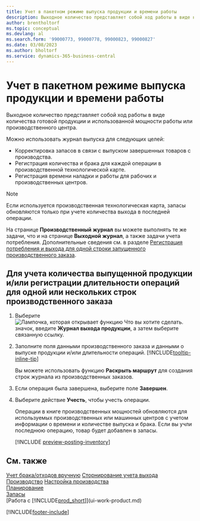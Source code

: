 ```yaml
---
title: Учет в пакетном режиме выпуска продукции и времени работы
description: Выходное количество представляет собой ход работы в виде количества готовой продукции и использованной мощности работы или производственного центра.
author: brentholtorf
ms.topic: conceptual
ms.devlang: al
ms.search.form: '99000773, 99000778, 99000823, 99000827'
ms.date: 03/08/2023
ms.author: bholtorf
ms.service: dynamics-365-business-central
---
```

# Учет в пакетном режиме выпуска продукции и времени работы

Выходное количество представляет собой ход работы в виде количества готовой продукции и использованной мощности работы или производственного центра.

Можно использовать журнал выпуска для следующих целей:

* Корректировка запасов в связи с выпуском завершенных товаров с производства.
* Регистрация количества и брака для каждой операции в производственной технологической карте.
* Регистрация времени наладки и работы для рабочих и производственных центров.

> [!NOTE]
> Если используется производственная технологическая карта, запасы обновляются только при учете количества выхода в последней операции.

На странице **Производственный журнал** вы можете выполнять те же задачи, что и на странице **Выходной журнал**, а также задачи учета потребления. Дополнительные сведения см. в разделе [Регистрация потребления и выхода для одной строки запущенного производственного заказа](production-how-to-register-consumption-and-output.md).

## Для учета количества выпущенной продукции и/или регистрации длительности операций для одной или нескольких строк производственного заказа

1. Выберите ![Лампочка, которая открывает функцию Что вы хотите сделать.](media/ui-search/search_small.png "Что вы хотите сделать") значок, введите **Журнал выхода продукции**, а затем выберите связанную ссылку.  
2. Заполните поля данными производственного заказа и данными о выпуске продукции и/или длительности операций. [!INCLUDE[tooltip-inline-tip](includes/tooltip-inline-tip_md.md)]
  
    Вы можете использовать функцию **Раскрыть маршрут** для создания строк журнала из производственных заказов.
  
3. Если операция была завершена, выберите поле **Завершен**.  
4. Выберите действие **Учесть**, чтобы учесть операции.

    Операции в книге производственных мощностей обновляются для используемых производственных или машинных центров с учетом информации о времени и количестве выпуска и брака. Если вы учли последнюю операцию, товар будет добавлен в запасы.

    [!INCLUDE [preview-posting-inventory](includes/preview-posting-inventory.md)]

## См. также

[Учет брака/отходов вручную](production-how-to-post-scrap.md)
[Сторнирование учета выхода](production-how-to-reverse-output-posting.md)
[Производство](production-manage-manufacturing.md)
[Настройка производства](production-configure-production-processes.md)  
[Планирование](production-planning.md)  
[Запасы](inventory-manage-inventory.md)  
[Работа с [!INCLUDE[prod_short](includes/prod_short.md)]](ui-work-product.md)


[!INCLUDE[footer-include](includes/footer-banner.md)]

